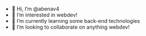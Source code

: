 - 👋 Hi, I’m @abenav4
- 👀 I’m interested in webdev! 
- 🌱 I’m currently learning some back-end technologies
- 💞️ I’m looking to collaborate on anything webdev! 

<!---
abenav4/abenav4 is a ✨ special ✨ repository because its `README.md` (this file) appears on your GitHub profile.
You can click the Preview link to take a look at your changes.
--->
